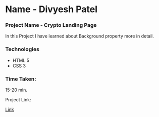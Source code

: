 # Name - Divyesh Patel

### Project Name - Crypto Landing Page
In this Project I have learned about Background property more in detail.

### Technologies
- HTML 5
- CSS 3

### Time Taken:
 15-20 min.
 
 Project Link:
  
  [Link](https://project-5-five.vercel.app)
